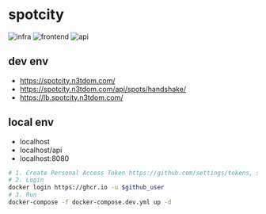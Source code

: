 # spotcity
![infra](https://github.com/spotcity/spotcity/workflows/infra/badge.svg)
![frontend](https://github.com/spotcity/spotcity/workflows/frontend/badge.svg)
![api](https://github.com/spotcity/spotcity/workflows/api/badge.svg)


## dev env
- https://spotcity.n3tdom.com/
- https://spotcity.n3tdom.com/api/spots/handshake/
- https://lb.spotcity.n3tdom.com/


## local env
- localhost
- localhost/api
- localhost:8080

```bash
# 1. Create Personal Access Token https://github.com/settings/tokens, scope repo, write:packages
# 2. Login
docker login https://ghcr.io -u $github_user
# 3. Run
docker-compose -f docker-compose.dev.yml up -d

```

